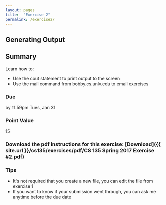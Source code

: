```yaml
---
layout: pages
title:  "Exercise 2"
permalink: /exercise2/
---
```


## Generating Output 

## Summary

Learn how to:

- Use the cout statement to print output to the screen
- Use the mail command from bobby.cs.unlv.edu to email exercises

### Due
by 11:59pm Tues, Jan 31

### Point Value
15

### Download the pdf instructions for this exercise: [Download]({{ site.url }}/cs135/exercises/pdf/CS 135 Spring 2017 Exercise #2.pdf)

### Tips
- It's not required that you create a new file, you can edit the file from exercise 1
- If you want to know if your submission went through, you can ask me anytime before the due date
